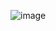 ![image](https://github.com/pranjallk1995/Linear-Algebra/assets/22261236/a6a49c7d-b99a-48fa-ac80-24db4d21c0ee)

